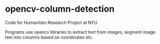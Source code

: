 # opencv-column-detection
Code for Humanities Research Project at NYU

Programs use opencv libraries to extract text from images, segment image text into columns based on coordinates etc.


